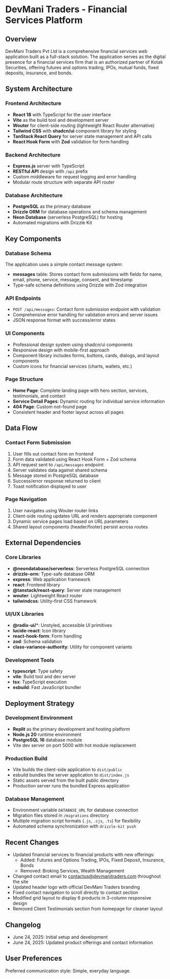 # DevMani Traders - Financial Services Platform

## Overview

DevMani Traders Pvt Ltd is a comprehensive financial services web application built as a full-stack solution. The application serves as the digital presence for a financial services firm that is an authorized partner of Kotak Securities, offering futures and options trading, IPOs, mutual funds, fixed deposits, insurance, and bonds.

## System Architecture

### Frontend Architecture
- **React 18** with TypeScript for the user interface
- **Vite** as the build tool and development server
- **Wouter** for client-side routing (lightweight React Router alternative)
- **Tailwind CSS** with **shadcn/ui** component library for styling
- **TanStack React Query** for server state management and API calls
- **React Hook Form** with **Zod** validation for form handling

### Backend Architecture
- **Express.js** server with TypeScript
- **RESTful API** design with `/api` prefix
- Custom middleware for request logging and error handling
- Modular route structure with separate API router

### Database Architecture
- **PostgreSQL** as the primary database
- **Drizzle ORM** for database operations and schema management
- **Neon Database** (serverless PostgreSQL) for hosting
- Automated migrations with Drizzle Kit

## Key Components

### Database Schema
The application uses a simple contact message system:
- **messages** table: Stores contact form submissions with fields for name, email, phone, service, message, consent, and timestamp
- Type-safe schema definitions using Drizzle with Zod integration

### API Endpoints
- `POST /api/messages`: Contact form submission endpoint with validation
- Comprehensive error handling for validation errors and server issues
- JSON response format with success/error states

### UI Components
- Professional design system using shadcn/ui components
- Responsive design with mobile-first approach
- Component library includes forms, buttons, cards, dialogs, and layout components
- Custom icons for financial services (charts, wallets, etc.)

### Page Structure
- **Home Page**: Complete landing page with hero section, services, testimonials, and contact
- **Service Detail Pages**: Dynamic routing for individual service information
- **404 Page**: Custom not-found page
- Consistent header and footer layout across all pages

## Data Flow

### Contact Form Submission
1. User fills out contact form on frontend
2. Form data validated using React Hook Form + Zod schema
3. API request sent to `/api/messages` endpoint
4. Server validates data against shared schema
5. Message stored in PostgreSQL database
6. Success/error response returned to client
7. Toast notification displayed to user

### Page Navigation
1. User navigates using Wouter router links
2. Client-side routing updates URL and renders appropriate component
3. Dynamic service pages load based on URL parameters
4. Shared layout components (header/footer) persist across routes

## External Dependencies

### Core Libraries
- **@neondatabase/serverless**: Serverless PostgreSQL connection
- **drizzle-orm**: Type-safe database ORM
- **express**: Web application framework
- **react**: Frontend library
- **@tanstack/react-query**: Server state management
- **wouter**: Lightweight React router
- **tailwindcss**: Utility-first CSS framework

### UI/UX Libraries
- **@radix-ui/***: Unstyled, accessible UI primitives
- **lucide-react**: Icon library
- **react-hook-form**: Form handling
- **zod**: Schema validation
- **class-variance-authority**: Utility for component variants

### Development Tools
- **typescript**: Type safety
- **vite**: Build tool and dev server
- **tsx**: TypeScript execution
- **esbuild**: Fast JavaScript bundler

## Deployment Strategy

### Development Environment
- **Replit** as the primary development and hosting platform
- **Node.js 20** runtime environment
- **PostgreSQL 16** database module
- Vite dev server on port 5000 with hot module replacement

### Production Build
- Vite builds the client-side application to `dist/public`
- esbuild bundles the server application to `dist/index.js`
- Static assets served from the built public directory
- Production server runs the bundled Express application

### Database Management
- Environment variable `DATABASE_URL` for database connection
- Migration files stored in `/migrations` directory
- Multiple migration script formats (`.js`, `.cjs`, `.ts`) for flexibility
- Automated schema synchronization with `drizzle-kit push`

## Recent Changes

- Updated financial services to financial products with new offerings:
  - Added: Futures and Options Trading, IPOs, Fixed Deposit, Insurance, Bonds
  - Removed: Broking Services, Wealth Management
- Changed contact email to contactus@devmanitraders.com throughout the site
- Updated header logo with official DevMani Traders branding
- Fixed contact navigation to scroll directly to contact section
- Modified grid layout to display 6 products in 3-column responsive design
- Removed Client Testimonials section from homepage for cleaner layout

## Changelog

- June 24, 2025: Initial setup and development
- June 24, 2025: Updated product offerings and contact information

## User Preferences

Preferred communication style: Simple, everyday language.